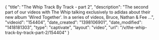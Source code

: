 {
    "title": "The Whip Track By Track - part 2",
    "description": "The second part of our videos with The Whip talking exclusively to adidas about their new album 'Wired Together'. In a series of videos, Bruce, Nathan & Fee ...",
    "videoid": "154404",
    "date_created": "1398106901",
    "date_modified": "1418181303",
    "type": "captivate",
    "layout": "video",
    "url": "\/v\/the-whip-track-by-track-part-2\/154404"
}